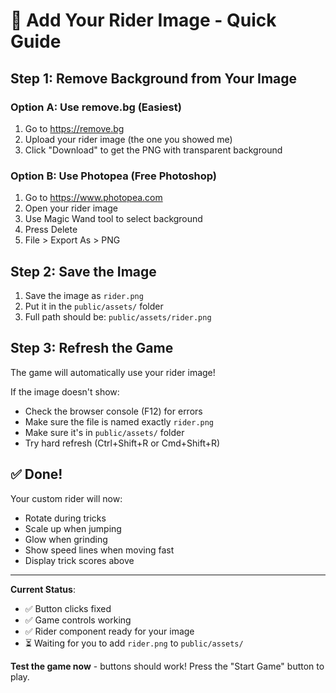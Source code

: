 # 🚴 Add Your Rider Image - Quick Guide

## Step 1: Remove Background from Your Image

### Option A: Use remove.bg (Easiest)
1. Go to https://remove.bg
2. Upload your rider image (the one you showed me)
3. Click "Download" to get the PNG with transparent background

### Option B: Use Photopea (Free Photoshop)
1. Go to https://www.photopea.com
2. Open your rider image
3. Use Magic Wand tool to select background
4. Press Delete
5. File > Export As > PNG

## Step 2: Save the Image

1. Save the image as `rider.png`
2. Put it in the `public/assets/` folder
3. Full path should be: `public/assets/rider.png`

## Step 3: Refresh the Game

The game will automatically use your rider image!

If the image doesn't show:
- Check the browser console (F12) for errors
- Make sure the file is named exactly `rider.png`
- Make sure it's in `public/assets/` folder
- Try hard refresh (Ctrl+Shift+R or Cmd+Shift+R)

## ✅ Done!

Your custom rider will now:
- Rotate during tricks
- Scale up when jumping
- Glow when grinding
- Show speed lines when moving fast
- Display trick scores above

---

**Current Status**: 
- ✅ Button clicks fixed
- ✅ Game controls working
- ✅ Rider component ready for your image
- ⏳ Waiting for you to add `rider.png` to `public/assets/`

**Test the game now** - buttons should work! Press the "Start Game" button to play.
